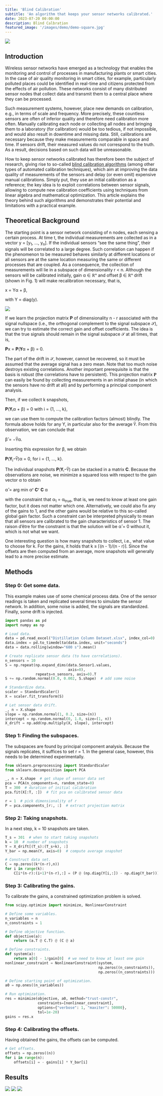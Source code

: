 ```yaml
---
title: 'Blind Calibration'
subtitle: 'An algorithm that keeps your sensor networks calibrated.'
date: 2023-07-20 00:00:00
description: Blind Calbration
featured_image: '/images/demo/demo-square.jpg'
---
```


![](/images/posts/blind-calibration/title.jpg)

## Introduction

Wireless sensor networks have emerged as a technology that enables the monitoring and control of processes in manufacturing plants or smart cities. In the case of air quality monitoring in smart cities, for example, particularly polluted places could be identified in real-time and citizens protected from the effects of air pollution. These networks consist of many distributed sensor nodes that collect data and transmit them to a central place where they can be processed.

Such measurement systems, however, place new demands on calibration, e.g., in terms of scale and frequency. More precisely, these countless sensors are often of inferior quality and therefore need calibration more often. Manually calibrating each node or collecting all nodes and bringing them to a laboratory (for calibration) would be too tedious, if not impossible, and would also result in downtime and missing data. Still, calibrations are necessary because they make measurements comparable in space and time. If sensors drift, their measured values do not correspond to the truth. As a result, decisions based on such data will be unreasonable.

How to keep sensor networks calibrated has therefore been the subject of research, giving rise to so-called [blind calibration algorithms](https://link.springer.com/chapter/10.1007/978-0-387-68845-9_1) (among other types of automated calibration techniques), which aim at improving the data quality of measurements of the sensors and delay (or even omit) expensive manual calibrations. Simply put, they use an initial calibration as a reference; the key idea is to exploit correlations between sensor signals, allowing to compute new calibration coefficients using techniques from linear algebra and mathematical optimization. This article explains the theory behind such algorithms and demonstrates their potential and limitations with a practical example.

## Theoretical Background

The starting point is a sensor network consisting of n nodes, each sensing a certain process. At time t, the individual measurements are collected as in a vector y = [y<sub>1</sub>, …, y<sub>n</sub>]. If the individual sensors “see the same thing”, their signals will be correlated to a large degree. Such correlation can happen if the phenomenon to be measured behaves similarly at different locations or all sensors are at the same location measuring the same or different processes that are coupled. As a consequence, the collection of measurements will lie in a subspace of dimensionality r < n. Although the sensors will be calibrated initially, gain α ∈ ℝⁿ and offset β ∈ ℝⁿ drift (shown in Fig. 1) will make recalibration necessary, that is,

x = Yα + β,

with Y = diag(y).

<div class="gallery" data-columns="1">
	<img src="/images/posts/blind-calibration/signals.png">
</div>

If we learn the projection matrix 𝐏 of dimensionality n - r associated with the signal nullspace (i.e., the orthogonal complement to the signal subspace 𝒮), we can try to estimate the correct gain and offset coefficients. The idea is that the true signals should remain in the signal subspace 𝒮 at all times, that is,

𝐏x = 𝐏(𝐘α + β) = 0.

The part of the drift in 𝒮, however, cannot be recovered, so it must be assumed that the average signal has a zero mean. Note that too much noise destroys existing correlations. Another important prerequisite is that the basis is robust (the correlations have to persistent). This projection matrix 𝐏 can easily be found by collecting measurements in an initial phase (in which the sensors have no drift at all) and by performing a principal component analysis.

Then, if we collect k snapshots,

𝐏(𝐘ᵢα + β) = 0 with i = {1, …, k},

we can use them to compute the calibration factors (almost) blindly. The formula above holds for any Y, in particular also for the average Y̅. From this observation, we can conclude that

β̂ = −Y̅α.

Inserting this expression for β, we obtain

𝐏(𝐘<sub>i</sub>−Y̅)α = 0, for i = {1, …, k}.

The individual snapshots 𝐏(𝐘ᵢ−Y̅) can be stacked in a matrix 𝐂. Because the observations are noise, we minimize a squared loss with respect to the gain vector α to obtain

α̂ = arg min αᵀ 𝐂ᵀ 𝐂 α

with the constraint that α<sub>1</sub> = α<sub>true</sub>, that is, we need to know at least one gain factor, but it does not matter which one. Alternatively, we could also fix any of the gains to 1, and the other gains would be relative to this so-called global gain factor. Such a constraint can be interpreted physically to mean that all sensors are calibrated to the gain characteristics of sensor 1. The raison d’être for the constraint is that the solution will be α̂ = 0 without it, which is not what we want.

One interesting question is how many snapshots to collect, i.e., what value to choose for k. For the gains, it holds that k ≥ ⌈(n - 1)/(n - r)⌉. Since the offsets are then computed from an average, more snapshots will generally lead to a more precise estimate.

## Methods

### Step 0: Get some data.

This example makes use of some chemical process data. One of the sensor readings is taken and replicated several times to simulate the sensor network. In addition, some noise is added, the signals are standardized. Finally, some drift is injected.

```python
import pandas as pd
import numpy as np

# Load data.
data = pd.read_excel("Distillation Column Dataset.xlsx", index_col=0)
data.index = pd.to_timedelta(data.index, unit="seconds")
data = data.rolling(window="600 s").mean()

# Create replicate sensor data (to have correlations).
n_sensors = 10
S = np.repeat(np.expand_dims(data.Sensor1.values, 
                             axis=0), 
              repeats=n_sensors, axis=0).T
S += np.random.normal(0.0, 0.002, S.shape)  # add some noise

# Standardize data.
scaler = StandardScaler()
X = scaler.fit_transform(S)

# Let sensor data drift.
_, n = X.shape
slope = np.random.normal(1, 0.2, size=(n))
intercept = np.random.normal(0, 1.0, size=(1, n))
X_drift = np.add(np.multiply(X, slope), intercept)
```

### Step 1: Finding the subspaces.

The subspaces are found by principal component analysis. Because the signals replicates, it suffices to set r = 1. In the general case, however, this needs to be determined experimentally.

```python
from sklearn.preprocessing import StandardScaler
from sklearn.decomposition import PCA

_, n = X.shape  # get shape of sensor data set
pca = PCA(n_components=n, random_state=0)
T = 300  # duration of initial calibration
pca.fit(X[:T, :])  # fit pca on calibrated sensor data

r = 1  # pick dimensionality of r
P = pca.components_[r:, :]  # extract projection matrix
```

### Step 2: Taking snapshots.

In a next step, k = 10 snapshots are taken.

```python
T_s = 301  # when to start taking snapshots
k = 10  # number of snapshots
Y = X_drift[(T_s):(T_s+k), :]
Y_bar = np.mean(Y, axis=0)  # compute average snapshot

# Construct data set.
C = np.zeros((k*(n-r),n))
for i in range(k):
    C[i*(n-r):(i+1)*(n-r),:] = (P @ (np.diag(Y[i,:]) - np.diag(Y_bar)))
```

### Step 3: Calibrating the gains.

To calibrate the gains, a constrained optimization problem is solved.

```python
from scipy.optimize import minimize, NonlinearConstraint

# Define some variables.
n_variables = n
n_constraints = 1

# Define objective function.
def objective(a):
    return (a.T @ C.T) @ (C @ a)

# Define constraints.
def system(a):
    return a[0] - 1/gain[0]  # we need to know at least one gain
nonlinear_constraint = NonlinearConstraint(system, 
                                           np.zeros((n_constraints)), 
                                           np.zeros((n_constraints)))

# Define starting point of optimization.
a0 = np.ones((n_variables))

# Run optimization.
res = minimize(objective, a0, method="trust-constr",
               constraints=[nonlinear_constraint],
               options={"verbose": 1, "maxiter": 50000},
               tol=1e-20)
gains = res.x
```

### Step 4: Calibrating the offsets.

Having obtained the gains, the offsets can be computed.

```python
# Get offsets.
offsets = np.zeros((n))
for i in range(n):
    offsets[i] = - gains[i] * Y_bar[i]
```

## Results

<div class="gallery" data-columns="3">
	<img src="/images/posts/blind-calibration/error_reduction_2.png">
	<img src="/images/posts/blind-calibration/error_reduction.png">
	<img src="/images/posts/blind-calibration/parameters.png">
</div>